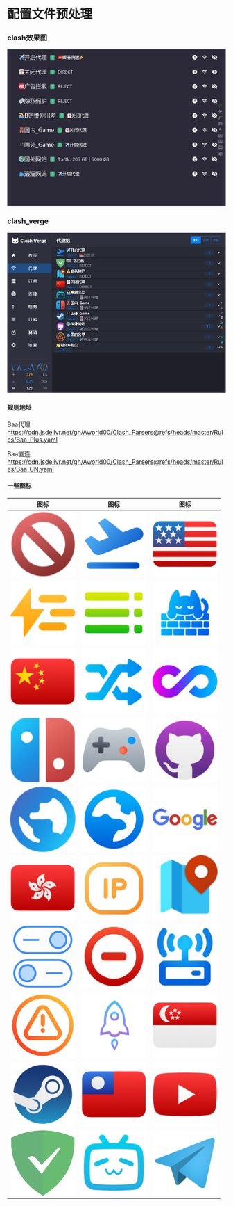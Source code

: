 # 配置文件预处理

### clash效果图
![](https://github.com/Aworld00/Clash_Parsers/blob/master/Image/clash_rendering.png)
### clash_verge
![](https://github.com/Aworld00/Clash_Parsers/blob/master/Image/clash_verge_rendering.png)
#### 规则地址
Baa代理
https://cdn.jsdelivr.net/gh/Aworld00/Clash_Parsers@refs/heads/master/Rules/Baa_Plus.yaml

Baa直连
https://cdn.jsdelivr.net/gh/Aworld00/Clash_Parsers@refs/heads/master/Rules/Baa_CN.yaml
#### 一些图标
| 图标 | 图标 | 图标 |
|------|------|------|
| <img src="https://github.com/Aworld00/Clash_Parsers/blob/master/Icon/Adblock.png" width="150" height="150" alt="Adblock"> | <img src="https://github.com/Aworld00/Clash_Parsers/blob/master/Icon/Airport.png" width="150" height="150" alt="Airport"> | <img src="https://github.com/Aworld00/Clash_Parsers/blob/master/Icon/America.png" width="150" height="150" alt="America"> |
| <img src="https://github.com/Aworld00/Clash_Parsers/blob/master/Icon/Auto.png" width="150" height="150" alt="Auto"> | <img src="https://github.com/Aworld00/Clash_Parsers/blob/master/Icon/Balance.png" width="150" height="150" alt="Balance"> | <img src="https://github.com/Aworld00/Clash_Parsers/blob/master/Icon/Catnet.png" width="150" height="150" alt="Catnet"> |
| <img src="https://github.com/Aworld00/Clash_Parsers/blob/master/Icon/China.png" width="150" height="150" alt="China"> | <img src="https://github.com/Aworld00/Clash_Parsers/blob/master/Icon/Fallback.png" width="150" height="150" alt="Fallback"> | <img src="https://github.com/Aworld00/Clash_Parsers/blob/master/Icon/Final.png" width="150" height="150" alt="Final"> |
| <img src="https://github.com/Aworld00/Clash_Parsers/blob/master/Icon/Game.png" width="150" height="150" alt="Game"> | <img src="https://github.com/Aworld00/Clash_Parsers/blob/master/Icon/Game_2.png" width="150" height="150" alt="Game_2"> | <img src="https://github.com/Aworld00/Clash_Parsers/blob/master/Icon/GitHub.png" width="150" height="150" alt="GitHub"> |
| <img src="https://github.com/Aworld00/Clash_Parsers/blob/master/Icon/Global.png" width="150" height="150" alt="Global"> | <img src="https://github.com/Aworld00/Clash_Parsers/blob/master/Icon/Global_2.png" width="150" height="150" alt="Global_2"> | <img src="https://github.com/Aworld00/Clash_Parsers/blob/master/Icon/Google.png" width="150" height="150" alt="Google"> |
| <img src="https://github.com/Aworld00/Clash_Parsers/blob/master/Icon/Hong_Kong.png" width="150" height="150" alt="Hong_Kong"> | <img src="https://github.com/Aworld00/Clash_Parsers/blob/master/Icon/Ip.png" width="150" height="150" alt="Ip"> | <img src="https://github.com/Aworld00/Clash_Parsers/blob/master/Icon/Ip_2.png" width="150" height="150" alt="Ip_2"> |
| <img src="https://github.com/Aworld00/Clash_Parsers/blob/master/Icon/Match.png" width="150" height="150" alt="Match"> | <img src="https://github.com/Aworld00/Clash_Parsers/blob/master/Icon/Reject.png" width="150" height="150" alt="Reject"> | <img src="https://github.com/Aworld00/Clash_Parsers/blob/master/Icon/SSID.png" width="150" height="150" alt="SSID"> |
| <img src="https://github.com/Aworld00/Clash_Parsers/blob/master/Icon/Select.png" width="150" height="150" alt="Select"> | <img src="https://github.com/Aworld00/Clash_Parsers/blob/master/Icon/Shadowrocket.png" width="150" height="150" alt="Shadowrocket"> | <img src="https://github.com/Aworld00/Clash_Parsers/blob/master/Icon/Singapore.png" width="150" height="150" alt="Singapore"> |
| <img src="https://github.com/Aworld00/Clash_Parsers/blob/master/Icon/Steam.png" width="150" height="150" alt="Steam"> | <img src="https://github.com/Aworld00/Clash_Parsers/blob/master/Icon/TaiWan.png" width="150" height="150" alt="TaiWan"> | <img src="https://github.com/Aworld00/Clash_Parsers/blob/master/Icon/YouTube.png" width="150" height="150" alt="YouTube"> |
| <img src="https://github.com/Aworld00/Clash_Parsers/blob/master/Icon/adguard.png" width="150" height="150" alt="adguard"> | <img src="https://github.com/Aworld00/Clash_Parsers/blob/master/Icon/bilibili.png" width="150" height="150" alt="bilibili"> | <img src="https://github.com/Aworld00/Clash_Parsers/blob/master/Icon/Telegram.png" width="150" height="150" alt="Telegram"> |
